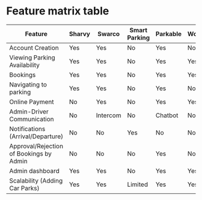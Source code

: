 # Feature matrix table

| Feature | Sharvy | Swarco | Smart Parking | Parkable | Workero | Wayleadr | EasyPark(our PMS) |
|---------|--------|--------|---------------|----------|---------|----------|------------------|
| Account Creation | Yes | Yes | No | Yes | No | Yes | Yes |
| Viewing Parking Availability | Yes | Yes | No | Yes | Yes | Yes | Yes |
| Bookings | Yes | Yes | No | Yes | Yes | Yes | Yes |
| Navigating to parking | Yes | Yes | No | Yes | No | Yes | Yes |
| Online Payment | No | Yes | No | Yes | Yes | Yes | Yes |
| Admin-Driver Communication | No | Intercom | No | Chatbot | No | No | Yes |
| Notifications (Arrival/Departure) | No | No | Yes | No | No | No | Yes |
| Approval/Rejection of Bookings by Admin | No | No | No | Yes | No | Yes | Yes |
| Admin dashboard | Yes | Yes | No | Yes | Yes | Yes | Yes |
| Scalability (Adding Car Parks) | Yes | Yes | Limited | Yes | Yes | Yes | Yes |
